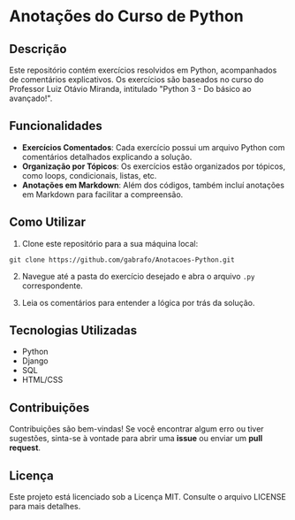 # Anotações do Curso de Python

## Descrição
Este repositório contém exercícios resolvidos em Python, acompanhados de comentários explicativos. Os exercícios são baseados no curso do Professor Luiz Otávio Miranda, intitulado "Python 3 - Do básico ao avançado!".

## Funcionalidades
- **Exercícios Comentados**: Cada exercício possui um arquivo Python com comentários detalhados explicando a solução.
- **Organização por Tópicos**: Os exercícios estão organizados por tópicos, como loops, condicionais, listas, etc.
- **Anotações em Markdown**: Além dos códigos, também incluí anotações em Markdown para facilitar a compreensão.

## Como Utilizar
1. Clone este repositório para a sua máquina local:
```
git clone https://github.com/gabrafo/Anotacoes-Python.git
```
2. Navegue até a pasta do exercício desejado e abra o arquivo `.py` correspondente.

3. Leia os comentários para entender a lógica por trás da solução.

## Tecnologias Utilizadas
- Python
- Django
- SQL
- HTML/CSS

## Contribuições
Contribuições são bem-vindas! Se você encontrar algum erro ou tiver sugestões, sinta-se à vontade para abrir uma **issue** ou enviar um **pull request**.

## Licença
Este projeto está licenciado sob a Licença MIT. Consulte o arquivo LICENSE para mais detalhes.
